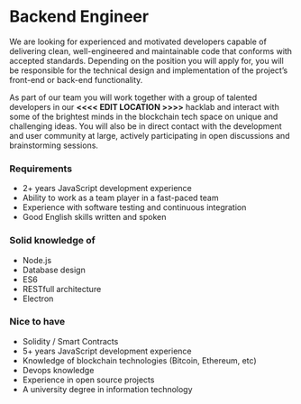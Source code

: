 # Backend Engineer

We are looking for experienced and motivated developers capable of delivering clean, well-engineered and maintainable code that conforms with accepted standards. Depending on the position you will apply for, you will be responsible for the technical design and implementation of the project’s front-end or back-end functionality.

As part of our team you will work together with a group of talented developers in our **<<<< EDIT LOCATION >>>>** hacklab and interact with some of the brightest minds in the blockchain tech space on unique and challenging ideas. You will also be in direct contact with the development and user community at large, actively participating in open discussions and brainstorming sessions.

### Requirements
- 2+ years JavaScript development experience
- Ability to work as a team player in a fast-paced team
- Experience with software testing and continuous integration
- Good English skills written and spoken

### Solid knowledge of
- Node.js
- Database design
- ES6
- RESTfull architecture
- Electron

### Nice to have
- Solidity / Smart Contracts 
- 5+ years JavaScript development experience
- Knowledge of blockchain technologies (Bitcoin, Ethereum, etc)
- Devops knowledge
- Experience in open source projects
- A university degree in information technology
